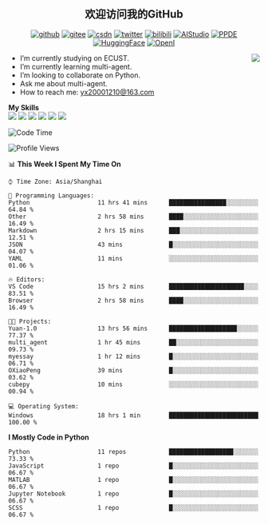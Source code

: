 <h2 align="center"> 欢迎访问我的GitHub</h2>

<p align="center">
  <a href="https://github.com/thomas-yanxin"><img src="https://img.shields.io/badge/GitHub-24292e" alt="github"></a>
  <a href="https://gitee.com/yanxin_thomas"><img src="https://img.shields.io/badge/Gitee-fe7300" alt="gitee"></a>
  <a href="https://blog.csdn.net/Mefishes"><img src="https://img.shields.io/badge/CSDN-cf000e" alt="csdn"></a>
  <a href="https://twitter.com/thomas_yanxin"><img src="https://img.shields.io/badge/Twitter-6495ED" alt="twitter"></a>
  <a href="https://space.bilibili.com/438539054?from=search&seid=8236420690670187274"><img src="https://img.shields.io/badge/-bilibili-blue" alt="bilibili"></a>
  <a href="https://aistudio.baidu.com/aistudio/personalcenter/thirdview/383005"><img src="https://img.shields.io/badge/-AIStudio-9cf" alt="AIStudio"></a>
  <a href="https://www.paddlepaddle.org.cn/ppdemd?n=/ppdemd/%E9%A2%9C%E9%91%AB"><img src="https://img.shields.io/badge/-PPDE-brightgreen" alt="PPDE"></a>
  <a href="https://huggingface.co/thomas-yanxin"><img src="https://img.shields.io/badge/-HuggingFace-yellow" alt="HuggingFace"></a>
  <a href="https://git.openi.org.cn/thomas-yanxin"><img src="https://img.shields.io/badge/-OpenI-337AFF" alt="OpenI"></a>
 
</p>

 <img align="right" src="https://github-readme-stats.vercel.app/api?username=thomas-yanxin&count_private=true&show_icons=true&bg_color=15,f2f7fd,E0EAFC" />


<!--
**thomas-yanxin/thomas-yanxin** is a  _special_  repository because its `README.md` (this file) appears on your GitHub profile.

Here are some ideas to get you started:
-->

-  I’m currently studying on ECUST.
-  I’m currently learning multi-agent.
-  I’m looking to collaborate on Python.
-  Ask me about multi-agent.
-  How to reach me: yx20001210@163.com


 **My Skills**  
![](https://img.shields.io/badge/-Python-3e74a2?style=flat-square&logo=Python&logoColor=fff)
![](https://img.shields.io/badge/-Matlab-FF4040?style=flat-square&logo=Matlab&logoColor=fff)
![](https://img.shields.io/badge/-Docker-2496ED?style=flat-square&logo=Docker&logoColor=fff)
![](https://img.shields.io/badge/-Linux-000000?style=flat-square&logo=Linux&logoColor=fff)
![](https://img.shields.io/badge/-MySQL-4479A1?style=flat-square&logo=MySQL&logoColor=fff)
![](https://img.shields.io/badge/-VScode-007ACC?style=flat-square&logo=VScode&logoColor=fff)

<!--START_SECTION:waka-->
![Code Time](http://img.shields.io/badge/Code%20Time-952%20hrs%2045%20mins-blue)

![Profile Views](http://img.shields.io/badge/Profile%20Views-2-blue)

📊 **This Week I Spent My Time On** 

```text
⌚︎ Time Zone: Asia/Shanghai

💬 Programming Languages: 
Python                   11 hrs 41 mins      ████████████████░░░░░░░░░   64.84 % 
Other                    2 hrs 58 mins       ████░░░░░░░░░░░░░░░░░░░░░   16.49 % 
Markdown                 2 hrs 15 mins       ███░░░░░░░░░░░░░░░░░░░░░░   12.51 % 
JSON                     43 mins             █░░░░░░░░░░░░░░░░░░░░░░░░   04.07 % 
YAML                     11 mins             ░░░░░░░░░░░░░░░░░░░░░░░░░   01.06 % 

🔥 Editors: 
VS Code                  15 hrs 2 mins       █████████████████████░░░░   83.51 % 
Browser                  2 hrs 58 mins       ████░░░░░░░░░░░░░░░░░░░░░   16.49 % 

🐱‍💻 Projects: 
Yuan-1.0                 13 hrs 56 mins      ███████████████████░░░░░░   77.37 % 
multi_agent              1 hr 45 mins        ██░░░░░░░░░░░░░░░░░░░░░░░   09.73 % 
myessay                  1 hr 12 mins        █░░░░░░░░░░░░░░░░░░░░░░░░   06.71 % 
OXiaoPeng                39 mins             █░░░░░░░░░░░░░░░░░░░░░░░░   03.62 % 
cubepy                   10 mins             ░░░░░░░░░░░░░░░░░░░░░░░░░   00.94 % 

💻 Operating System: 
Windows                  18 hrs 1 min        █████████████████████████   100.00 % 

```

**I Mostly Code in Python** 

```text
Python                   11 repos            ██████████████████░░░░░░░   73.33 % 
JavaScript               1 repo              █░░░░░░░░░░░░░░░░░░░░░░░░   06.67 % 
MATLAB                   1 repo              █░░░░░░░░░░░░░░░░░░░░░░░░   06.67 % 
Jupyter Notebook         1 repo              █░░░░░░░░░░░░░░░░░░░░░░░░   06.67 % 
SCSS                     1 repo              █░░░░░░░░░░░░░░░░░░░░░░░░   06.67 % 

```



<!--END_SECTION:waka-->

